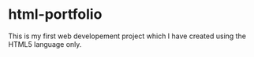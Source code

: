 # html-portfolio
This is my first web developement project which I have created using the HTML5 language only.
